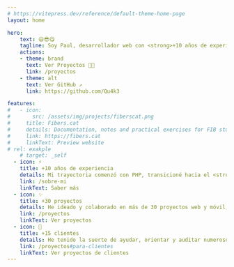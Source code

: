 ```yaml
---
# https://vitepress.dev/reference/default-theme-home-page
layout: home

hero:
    text: 😃😎😋
    tagline: Soy Paul, desarrollador web con <strong>+10 años de experiencia</strong> en ámbitos como el Marketing, el SEO, el Diseño, la Maquetación y el Desarrollo Web y Móvil. 
    actions:
    - theme: brand
      text: Ver Proyectos 🧑‍💻
      link: /proyectos
    - theme: alt
      text: Ver GitHub ↗
      link: https://github.com/Qu4k3

features:
#   - icon: 
#       src: /assets/img/projects/fiberscat.png
#     title: Fibers.cat
#     details: Documentation, notes and practical exercises for FIB students (Faculty of Computer Science Barcelona)
#     link: https://fibers.cat
#     linkText: Preview website
# rel: exakple
    # target: _self
  - icon: ⚡️
    title: +10 años de experiencia
    details: Mi trayectoria comenzó con PHP, transicioné hacia el <strong>desarrollo web y móvil con JavaScript y React</strong>, especializándome en la creación de interfaces de usuario y experiencias únicas.
    link: /sobre-mi
    linkText: Saber más  
  - icon: ✨
    title: +30 proyectos
    details: He ideado y colaborado en más de 30 proyectos web y móvil, siempre con el objetivo de resolver necesidades reales y brindar soluciones prácticas y accesibles.
    link: /proyectos
    linkText: Ver proyectos
  - icon: 🙋
    title: +15 clientes
    details: He tenido la suerte de ayudar, orientar y auditar numerosos proyectos de emprendedores, proprietarios de tiendas online, etc. Ofreciendo apoyo, saber y acompañamiento en el proceso de migración o creación de sus productos.
    link: /proyectos#para-clientes
    linkText: Ver proyectos de clientes
---
```

